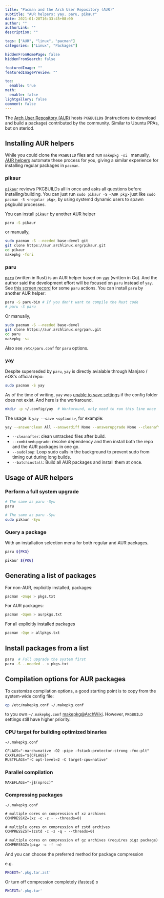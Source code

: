 ```yaml
---
title: "Pacman and the Arch User Repository (AUR)"
subtitle: "AUR helpers: yay, paru, pikaur"
date: 2021-01-28T16:33:45+08:00
author: ""
authorLink: ""
description: ""

tags: ["AUR", "linux", "pacman"]
categories: ["Linux", "Packages"]

hiddenFromHomePage: false
hiddenFromSearch: false

featuredImage: ""
featuredImagePreview: ""

toc:
  enable: true
math:
  enable: false
lightgallery: false
comment: false
---
```


The [Arch User Repository (AUR)](https://aur.archlinux.org) hosts `PKGBUILD`s (instructions to download and build a package) contributed by the community. Similar to Ubuntu PPAs, but on steriod.

<!--more-->

## Installing AUR helpers

While you could clone the `PKGBUILD` files and run `makepkg -si ` manually, [AUR helpers](https://wiki.archlinux.org/index.php/AUR_helpers) automate these process for you, giving a similar experience for installing regular packages in `pacman`.

### pikaur

[`pikaur`](https://github.com/actionless/pikaur) reviews PKGBUILDs all in once and asks all questions before installing/building. You can just run `sudo pikaur -S <AUR pkg>` just like `sudo pacman -S <regular pkg>`, by using systemd dynamic users to spawn pkgbuild processes.

You can install `pikaur` by another AUR helper

```bash
paru -S pikaur
```

or manually,

```bash
sudo pacman -S --needed base-devel git
git clone https://aur.archlinux.org/pikaur.git
cd pikaur
makepkg -fsri
```

### paru

[`paru`](https://github.com/Morganamilo/paru) (written in Rust) is an AUR helper based on [`yay`](https://github.com/Jguer/yay) (written in Go). And the author said the development effort will be focused on `paru` instead of `yay`. See [this screen record](https://asciinema.org/a/sEh1ZpZZUgXUsgqKxuDdhpdEE) for some `paru` actions. You can install `paru` by another AUR helper:

```bash
paru -S paru-bin # If you don't want to compile the Rust code
# paru -S paru
```

Or manually,

```bash
sudo pacman -S --needed base-devel
git clone https://aur.archlinux.org/paru.git
cd paru
makepkg -si
```

Also see `/etc/paru.conf` for `paru` options.

### yay

Despite superseded by `paru`, `yay` is directly avialable through Manjaro / eOS's official repo:

```bash
sudo pacman -S yay
```

As of the time of writing, `yay` was [unable to save settings](https://github.com/Jguer/yay/issues/1352) if the config folder does not exist. And here is the workaround.

```bash
mkdir -p ~/.config/yay  # Workaround, only need to run this line once
```

The usage is `yay --save <options>`, for example:

```bash
yay --answerclean All --answerdiff None --answerupgrade None --cleanafter --batchinstall --combinedupgrade --sudoloop --save
```

- `--cleanafter`: clean untracked files after build.
- `--combinedupgrade`: resolve dependency and then install both the repo and the AUR packages in one go.
- `--sudoloop`: Loop sudo calls in the background to prevent sudo from timing out during long builds.
- `--batchinstall`: Build all AUR packages and install them at once.

## Usage of AUR helpers

### Perform a full system upgrade

```bash
# The same as paru -Syu
paru
```

```bash
# The same as paru -Syu
sudo pikaur -Syu
```

### Query a package

With an installation selection menu for both regular and AUR packages.

```bash
paru ${PKG}
```

```bash
pikaur ${PKG}
```

## Generating a list of packages

For non-AUR, explicitly installed, packages:

```bash
pacman -Qnqe > pkgs.txt
```

For AUR packages:

```bash
pacman -Qqem > aurpkgs.txt
```

For all explicitly installed packages

```bash
pacman -Qqe > allpkgs.txt
```

## Install packages from a list

```bash
paru  # Full upgrade the system first
paru -S --needed - < pkgs.txt
```

## Compilation options for AUR packages

To customize compilation options, a good starting point is to copy from the system-wide config file:

```bash
cp /etc/makepkg.conf ~/.makepkg.conf
```

to you own `~/.makepkg.conf` [makepkg@ArchWiki](https://wiki.archlinux.org/index.php/Makepkg). However,  `PKGBUILD` settings still have higher priority.

### CPU target for building optimized binaries

`~/.makepkg.conf`

```txt
CFLAGS="-march=native -O2 -pipe -fstack-protector-strong -fno-plt"
CXXFLAGS="${CFLAGS}"
RUSTFLAGS="-C opt-level=2 -C target-cpu=native"
```

### Parallel compilation

```txt ~/.makepkg.conf
MAKEFLAGS="-j$(nproc)"
```

### Compressing packages

`~/.makepkg.conf`

```txt
# multiple cores on compression of xz archives
COMPRESSXZ=(xz -c -z - --threads=0)

# multiple cores on compression of zstd archives
COMPRESSZST=(zstd -c -z -q - --threads=0)

# multiple cores on compression of gz archives (requires pigz package)
COMPRESSGZ=(pigz -c -f -n)
```

And you can choose the preferred method for package compression

e.g.
```bash
PKGEXT='.pkg.tar.zst'
```

Or turn off compression completely (fastest)
x
```bash
PKGEXT='.pkg.tar'
```


